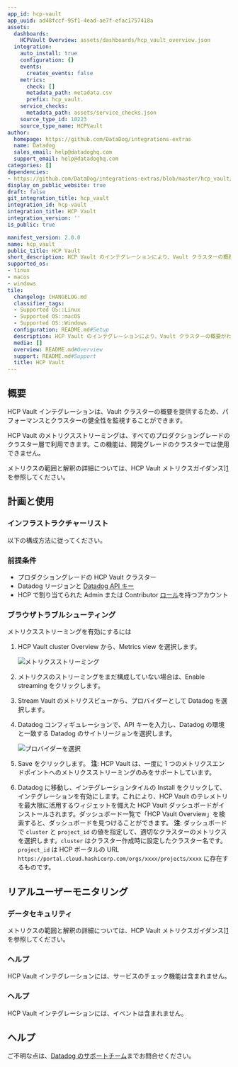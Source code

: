 ```yaml
---
app_id: hcp-vault
app_uuid: ad48fccf-95f1-4ead-ae7f-efac1757418a
assets:
  dashboards:
    HCPVault Overview: assets/dashboards/hcp_vault_overview.json
  integration:
    auto_install: true
    configuration: {}
    events:
      creates_events: false
    metrics:
      check: []
      metadata_path: metadata.csv
      prefix: hcp_vault.
    service_checks:
      metadata_path: assets/service_checks.json
    source_type_id: 10223
    source_type_name: HCPVault
author:
  homepage: https://github.com/DataDog/integrations-extras
  name: Datadog
  sales_email: help@datadoghq.com
  support_email: help@datadoghq.com
categories: []
dependencies:
- https://github.com/DataDog/integrations-extras/blob/master/hcp_vault/README.md
display_on_public_website: true
draft: false
git_integration_title: hcp_vault
integration_id: hcp-vault
integration_title: HCP Vault
integration_version: ''
is_public: true

manifest_version: 2.0.0
name: hcp_vault
public_title: HCP Vault
short_description: HCP Vault のインテグレーションにより、Vault クラスターの概要がわかります。
supported_os:
- linux
- macos
- windows
tile:
  changelog: CHANGELOG.md
  classifier_tags:
  - Supported OS::Linux
  - Supported OS::macOS
  - Supported OS::Windows
  configuration: README.md#Setup
  description: HCP Vault のインテグレーションにより、Vault クラスターの概要がわかります。
  media: []
  overview: README.md#Overview
  support: README.md#Support
  title: HCP Vault
---
```


<!--  SOURCED FROM https://github.com/DataDog/integrations-extras -->


## 概要

HCP Vault インテグレーションは、Vault クラスターの概要を提供するため、パフォーマンスとクラスターの健全性を監視することができます。

HCP Vault のメトリクスストリーミングは、すべてのプロダクショングレードのクラスター層で利用できます。この機能は、開発グレードのクラスターでは使用できません。

メトリクスの範囲と解釈の詳細については、HCP Vault メトリクスガイダンス][1]を参照してください。

## 計画と使用

### インフラストラクチャーリスト

以下の構成方法に従ってください。

### 前提条件
- プロダクショングレードの HCP Vault クラスター
- Datadog リージョンと [Datadog API キー][2]
- HCP で割り当てられた Admin または Contributor [ロール][3]を持つアカウント

### ブラウザトラブルシューティング

メトリクスストリーミングを有効にするには

1. HCP Vault cluster Overview から、Metrics view を選択します。

   ![メトリクスストリーミング][4]

2. メトリクスのストリーミングをまだ構成していない場合は、Enable streaming をクリックします。

3. Stream Vault のメトリクスビューから、プロバイダーとして Datadog を選択します。

4. Datadog コンフィギュレーションで、API キーを入力し、Datadog の環境と一致する Datadog のサイトリージョンを選択します。

   ![プロバイダーを選択][5]

5. Save をクリックします。
**注**: HCP Vault は、一度に 1 つのメトリクスエンドポイントへのメトリクスストリーミングのみをサポートしています。

6. Datadog に移動し、インテグレーションタイルの Install をクリックして、インテグレーションを有効にします。これにより、HCP Vault のテレメトリを最大限に活用するウィジェットを備えた HCP Vault ダッシュボードがインストールされます。ダッシュボード一覧で「HCP Vault Overview」を検索すると、ダッシュボードを見つけることができます。
   **注**: ダッシュボードで `cluster` と `project_id` の値を指定して、適切なクラスターのメトリクスを選択します。`cluster` はクラスター作成時に設定したクラスター名です。`project_id` は HCP ポータルの URL `https://portal.cloud.hashicorp.com/orgs/xxxx/projects/xxxx` に存在するものです。

## リアルユーザーモニタリング

### データセキュリティ

メトリクスの範囲と解釈の詳細については、HCP Vault メトリクスガイダンス][1]を参照してください。

### ヘルプ

HCP Vault インテグレーションには、サービスのチェック機能は含まれません。

### ヘルプ

HCP Vault インテグレーションには、イベントは含まれません。

## ヘルプ

ご不明な点は、[Datadog のサポートチーム][6]までお問合せください。

[1]: https://learn.hashicorp.com/collections/vault/cloud
[2]: https://docs.datadoghq.com/ja/account_management/api-app-keys/
[3]: https://cloud.hashicorp.com/docs/hcp/access-control
[4]: https://raw.githubusercontent.com/DataDog/integrations-extras/master/hcp_vault/images/metrics-streaming.png
[5]: https://raw.githubusercontent.com/DataDog/integrations-extras/master/hcp_vault/images/choose-provider.png
[6]: https://docs.datadoghq.com/ja/help/
